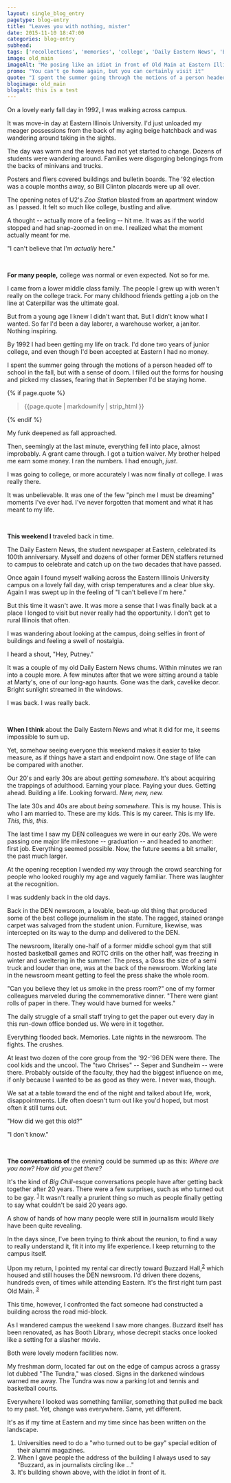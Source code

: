```yaml
---
layout: single_blog_entry
pagetype: blog-entry
title: "Leaves you with nothing, mister"
date: 2015-11-10 18:47:00
categories: blog-entry
subhead:
tags: ['recollections', 'memories', 'college', 'Daily Eastern News', 'Eastern Illinois University', 'news', 'newspapers', 'wanks']
image: old_main
imageAlt: "Me posing like an idiot in front of Old Main at Eastern Illinois University."
promo: "You can't go home again, but you can certainly visit it"
quote: "I spent the summer going through the motions of a person headed off to school in the fall, but with a sense of doom."
blogimage: old_main
blogalt: this is a test
---  
```


On a lovely early fall day in 1992, I was walking across campus.

It was move-in day at Eastern Illinois University. I'd just unloaded my meager possessions from the back of my aging beige hatchback and was wandering around taking in the sights.

The day was warm and the leaves had not yet started to change. Dozens of students were wandering around. Families were disgorging belongings from the backs of minivans and trucks.

Posters and fliers covered buildings and bulletin boards. The '92 election was a couple months away, so Bill Clinton placards were up all over.

The opening notes of U2's _Zoo Station_ blasted from an apartment window as I passed. It felt so much like college, bustling and alive.

A thought -- actually more of a feeling -- hit me. It was as if the world stopped and had snap-zoomed in on me. I realized what the moment actually meant for me.

"I can't believe that I'm _actually_ here."

&nbsp;

**For many people,** college was normal or even expected. Not so for me.

I came from a lower middle class family. The people I grew up with weren't really on the college track. For many childhood friends getting a job on the line at Caterpillar was the ultimate goal.

But from a young age I knew I didn't want that. But I didn't know what I wanted. So far I'd been a day laborer, a warehouse worker, a janitor. Nothing inspiring.

By 1992 I had been getting my life on track. I'd done two years of junior college, and even though I'd been accepted at Eastern I had no money.

I spent the summer going through the motions of a person headed off to school in the fall, but with a sense of doom. I filled out the forms for housing and picked my classes, fearing that in September I'd be staying home.

{% if page.quote %}
  <aside class="blog-pullquote">
  <blockquote>{{page.quote | markdownify | strip_html }}</blockquote>
  </aside>
{% endif %}

My funk deepened as fall approached.

Then, seemingly at the last minute, everything fell into place, almost improbably. A grant came through. I got a tuition waiver. My brother helped me earn some money. I ran the numbers. I had enough, _just_.

I was going to college, or more accurately I was now finally *at* college. I was really there.

It was unbelievable. It was one of the few "pinch me I must be dreaming" moments I've ever had. I've never forgotten that moment and what it has meant to my life.


&nbsp;

**This weekend I** traveled back in time.

The Daily Eastern News, the student newspaper at Eastern, celebrated its 100th anniversary. Myself and dozens of other former DEN staffers returned to campus to celebrate and catch up on the two decades that have passed.

Once again I found myself walking across the Eastern Illinois University campus on a lovely fall day, with crisp temperatures and a clear blue sky. Again I was swept up in the feeling of "I can't believe I'm here."

But this time it wasn't awe. It was more a sense that I was finally back at a place I longed to visit but never really had the opportunity. I don't get to rural Illinois that often.

I was wandering about looking at the campus, doing selfies in front of buildings and feeling a swell of nostalgia.

I heard a shout, "Hey, Putney."

It was a couple of my old Daily Eastern News chums. Within minutes we ran into a couple more. A few minutes after that we were sitting around a table at Marty's, one of our long-ago haunts. Gone was the dark, cavelike decor. Bright sunlight streamed in the windows.

I was back. I was really back.

&nbsp;

**When I think** about the Daily Eastern News and what it did for me, it seems impossible to sum up.

Yet, somehow seeing everyone this weekend makes it easier to take measure, as if things have a start and endpoint now. One stage of life can be compared with another.

Our 20's and early 30s are about _getting somewhere_. It's about acquiring the trappings of adulthood. Earning your place. Paying your dues. Getting ahead. Building a life. Looking forward. _New, new, new._

The late 30s and 40s are about _being somewhere_. This is my house. This is who I am married to. These are my kids. This is my career. This is my life. _This, this, this._

The last time I saw my DEN colleagues we were in our early 20s. We were passing one major life milestone -- graduation -- and headed to another: first job. Everything seemed possible. Now, the future seems a bit smaller, the past much larger.

At the opening reception I wended my way through the crowd searching for people who looked roughly my age and vaguely familiar. There was laughter at the recognition.

I was suddenly back in the old days.

Back in the DEN newsroom, a lovable, beat-up old thing that produced some of the best college journalism in the state. The ragged, stained orange carpet was salvaged from the student union. Furniture, likewise, was intercepted on its way to the dump and delivered to the DEN.

The newsroom, literally one-half of a former middle school gym that still hosted basketball games and ROTC drills on the other half, was freezing in winter and sweltering in the summer. The press, a Goss the size of a semi truck and louder than one, was at the back of the newsroom. Working late in the newsroom meant getting to feel the press shake the whole room.

"Can you believe they let us smoke in the press room?" one of my former colleagues marveled during the commemorative dinner. "There were giant rolls of paper in there. They would have burned for weeks."

The daily struggle of a small staff trying to get the paper out every day in this run-down office bonded us. We were in it together.

Everything flooded back. Memories. Late nights in the newsroom. The fights. The crushes.

At least two dozen of the core group from the '92-'96 DEN were there. The cool kids and the uncool. The "two Chrises" -- Seper and Sundheim -- were there. Probably outside of the faculty, they had the biggest influence on me, if only because I wanted to be as good as they were. I never was, though.

We sat at a table toward the end of the night and talked about life, work, disappointments. Life often doesn't turn out like you'd hoped, but most often it still turns out.

"How did we get this old?"

"I don't know."

&nbsp;

**The conversations of** the evening could be summed up as this: _Where are you now? How did you get there?_

It's the kind of *Big Chill*-esque conversations people have after getting back together after 20 years. There were a few surprises, such as who turned out to be gay. <sup>[1][1]</sup> It wasn't really a prurient thing so much as people finally getting to say what couldn't be said 20 years ago.

A show of hands of how many people were still in journalism would likely have been quite revealing.

In the days since, I've been trying to think about the reunion, to find a way to really understand it, fit it into my life experience. I keep returning to the campus itself.

Upon my return, I pointed my rental car directly toward Buzzard Hall,<sup>[2][2]</sup> which housed and still houses the DEN newsroom. I'd driven there dozens, hundreds even, of times while attending Eastern. It's the first right turn past Old Main. <sup>[3][3]</sup>

This time, however, I confronted the fact someone had constructed a building across the road mid-block.

As I wandered campus the weekend I saw more changes. Buzzard itself has been renovated, as has Booth Library, whose decrepit stacks once looked like a setting for a slasher movie.

Both were lovely modern facilities now.

My freshman dorm, located far out on the edge of campus across a grassy lot dubbed "The Tundra," was closed. Signs in the darkened windows warned me away. The Tundra was now a parking lot and tennis and basketball courts.

Everywhere I looked was something familiar, something that pulled me back to my past. Yet, change was everywhere. Same, yet different.

It's as if my time at Eastern and my time since has been written on the landscape.

1. <span id="footnote-reunion-one"></span> Universities need to do a "who turned out to be gay" special edition of their alumni magazines.
2. <span id="footnote-reunion-two"></span> When I gave people the address of the building I always used to say "Buzzard, as in journalists circling like ..."
3. <span id="footnote-reunion-three"></span> It's building shown above, with the idiot in front of it.

[1]:#footnote-reunion-one
[2]:#footnote-reunion-two
[3]:#footnote-reunion-three
